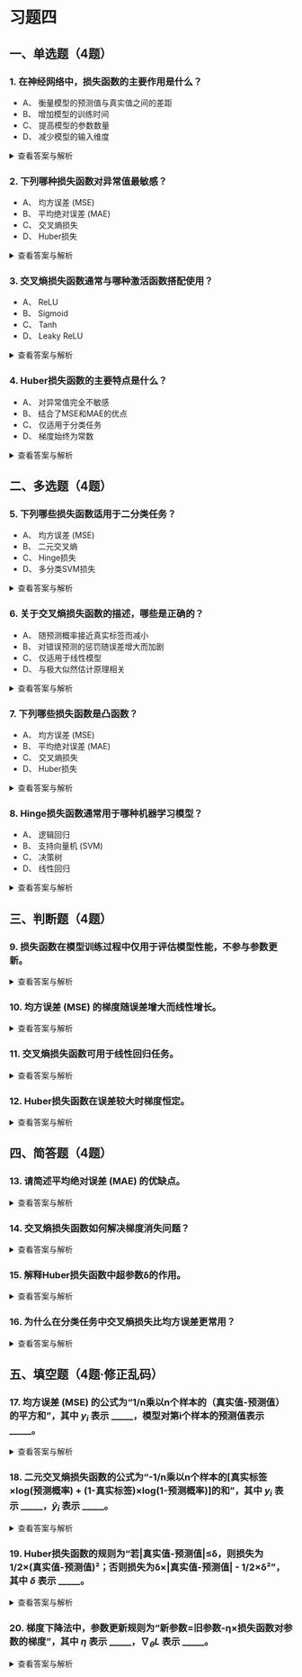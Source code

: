 # 习题四

## 一、单选题（4题）
### 1. 在神经网络中，损失函数的主要作用是什么？
- A、 衡量模型的预测值与真实值之间的差距
- B、 增加模型的训练时间
- C、 提高模型的参数数量
- D、 减少模型的输入维度
<details>
  <summary>查看答案与解析</summary>
  答案：A<br>
  解析：损失函数的核心作用是量化模型预测与真实值之间的差异，为模型优化提供方向。
</details>

### 2. 下列哪种损失函数对异常值最敏感？
- A、 均方误差 (MSE)
- B、 平均绝对误差 (MAE)
- C、 交叉熵损失
- D、 Huber损失
<details>
  <summary>查看答案与解析</summary>
  答案：A<br>
  解析：MSE通过平方计算误差，会放大异常值的影响，因此对异常值最敏感。
</details>

### 3. 交叉熵损失函数通常与哪种激活函数搭配使用？
- A、 ReLU
- B、 Sigmoid
- C、 Tanh
- D、 Leaky ReLU
<details>
  <summary>查看答案与解析</summary>
  答案：B<br>
  解析：交叉熵损失常与Sigmoid或Softmax激活函数结合，用于分类任务中概率分布的优化。
</details>

### 4. Huber损失函数的主要特点是什么？
- A、 对异常值完全不敏感
- B、 结合了MSE和MAE的优点
- C、 仅适用于分类任务
- D、 梯度始终为常数
<details>
  <summary>查看答案与解析</summary>
  答案：B<br>
  解析：Huber损失在误差较小时类似MSE，误差较大时类似MAE，平衡了对异常值的敏感性和梯度稳定性。
</details>


## 二、多选题（4题）
### 5. 下列哪些损失函数适用于二分类任务？
- A、 均方误差 (MSE)
- B、 二元交叉熵
- C、 Hinge损失
- D、 多分类SVM损失
<details>
  <summary>查看答案与解析</summary>
  答案：ABC<br>
  解析：MSE、二元交叉熵和Hinge损失均可用于二分类任务，而多分类SVM损失适用于多分类场景。
</details>

### 6. 关于交叉熵损失函数的描述，哪些是正确的？
- A、 随预测概率接近真实标签而减小
- B、 对错误预测的惩罚随误差增大而加剧
- C、 仅适用于线性模型
- D、 与极大似然估计原理相关
<details>
  <summary>查看答案与解析</summary>
  答案：ABD<br>
  解析：交叉熵损失与极大似然估计一致，其值随预测准确度提升而下降，且对严重错误惩罚更重。
</details>

### 7. 下列哪些损失函数是凸函数？
- A、 均方误差 (MSE)
- B、 平均绝对误差 (MAE)
- C、 交叉熵损失
- D、 Huber损失
<details>
  <summary>查看答案与解析</summary>
  答案：ACD<br>
  解析：MSE、交叉熵和Huber损失在特定条件下是凸函数，而MAE虽凸但梯度不连续。
</details>

### 8. Hinge损失函数通常用于哪种机器学习模型？
- A、 逻辑回归
- B、 支持向量机 (SVM)
- C、 决策树
- D、 线性回归
<details>
  <summary>查看答案与解析</summary>
  答案：B<br>
  解析：Hinge损失是支持向量机中的核心损失函数，用于最大化分类间隔。
</details>


## 三、判断题（4题）
### 9. 损失函数在模型训练过程中仅用于评估模型性能，不参与参数更新。
<details>
  <summary>查看答案与解析</summary>
  答案：错误<br>
  解析：损失函数不仅评估性能，其梯度还直接指导模型参数的优化更新。
</details>

### 10. 均方误差 (MSE) 的梯度随误差增大而线性增长。
<details>
  <summary>查看答案与解析</summary>
  答案：正确<br>
  解析：MSE的梯度为“2×(真实值-预测值)”，与误差成正比，误差越大梯度越大。
</details>

### 11. 交叉熵损失函数可用于线性回归任务。
<details>
  <summary>查看答案与解析</summary>
  答案：错误<br>
  解析：交叉熵损失专用于分类任务，回归任务常使用MSE、MAE等损失函数。
</details>

### 12. Huber损失函数在误差较大时梯度恒定。
<details>
  <summary>查看答案与解析</summary>
  答案：正确<br>
  解析：当误差超过阈值δ时，Huber损失转为线性，梯度为常数，减轻异常值影响。
</details>


## 四、简答题（4题）
### 13. 请简述平均绝对误差 (MAE) 的优缺点。
<details>
  <summary>查看答案与解析</summary>
  答案：优点：对异常值不敏感，梯度稳定；缺点：在零点不可导，优化效率较低。<br>
  解析：MAE的绝对值计算使其对异常值鲁棒，但梯度不连续性可能影响收敛速度。
</details>

### 14. 交叉熵损失函数如何解决梯度消失问题？
<details>
  <summary>查看答案与解析</summary>
  答案：通过与Sigmoid/Softmax激活函数结合，其梯度公式中的“真实值”与“预测值”相减，避免了梯度饱和。<br>
  解析：例如，二元交叉熵的梯度为“预测值-真实值”，当预测与真实值差异大时梯度仍显著，促进有效学习。
</details>

### 15. 解释Huber损失函数中超参数δ的作用。
<details>
  <summary>查看答案与解析</summary>
  答案：δ控制从平方损失转向线性损失的阈值。误差小于δ时使用MSE，大于δ时使用MAE，平衡灵敏度和鲁棒性。<br>
  解析：δ越小则越接近MAE，对异常值更鲁棒；δ越大则越接近MSE，对小幅误差更敏感。
</details>

### 16. 为什么在分类任务中交叉熵损失比均方误差更常用？
<details>
  <summary>查看答案与解析</summary>
  答案：交叉熵损失与概率输出匹配，梯度更利于优化；MSE在概率场景下易导致梯度饱和和收敛缓慢。<br>
  解析：交叉熵的梯度直接关联概率误差，而MSE的梯度在概率接近0或1时会减弱，影响训练效率。
</details>


## 五、填空题（4题·修正乱码）
### 17. 均方误差 (MSE) 的公式为“1/n乘以n个样本的（真实值-预测值）的平方和”，其中 ${y_{i}}$ 表示 _____，模型对第i个样本的预测值表示 _____。
<details>
  <summary>查看答案与解析</summary>
  答案：第i个样本的真实值；$\hat{y}_{i}$（模型对第i个样本的预测值）<br>
  解析：${y_{i}}$ 是第i个样本的真实标签或真实输出，$\hat{y}_{i}$ 是模型针对该样本的预测结果。
</details>

### 18. 二元交叉熵损失函数的公式为“-1/n乘以n个样本的[真实标签×log(预测概率) + (1-真实标签)×log(1-预测概率)]的和”，其中 ${y_{i}}$ 表示 _____，$\hat{y}_{i}$ 表示 _____。
<details>
  <summary>查看答案与解析</summary>
  答案：第i个样本的二分类真实标签（0或1）；模型预测第i个样本为正类的概率<br>
  解析：二分类中真实标签仅取0（负类）或1（正类），预测概率需在0-1之间，与Sigmoid激活函数输出匹配。
</details>

### 19. Huber损失函数的规则为“若|真实值-预测值|≤δ，则损失为1/2×(真实值-预测值)²；否则损失为δ×|真实值-预测值| - 1/2×δ²”，其中 ${δ}$ 表示 _____。
<details>
  <summary>查看答案与解析</summary>
  答案：控制损失函数类型切换的阈值超参数<br>
  解析：δ是人工设定的超参数，决定Huber损失从“平方损失”（适用于小误差）转为“线性损失”（适用于大误差）的边界。
</details>

### 20. 梯度下降法中，参数更新规则为“新参数=旧参数-η×损失函数对参数的梯度”，其中 ${η}$ 表示 _____，${∇_{θ}L}$ 表示 _____。
<details>
  <summary>查看答案与解析</summary>
  答案：学习率（控制参数更新步长）；损失函数对参数θ的梯度<br>
  解析：η决定每次参数更新的幅度（步长），梯度∇_{θ}L指示损失函数下降最快的方向，两者共同决定参数更新的效率和收敛性。
</details>
